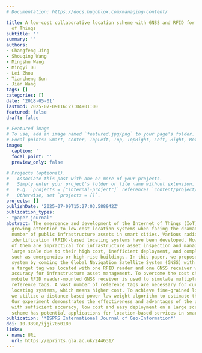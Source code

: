 ```yaml
---
# Documentation: https://docs.hugoblox.com/managing-content/

title: A low-cost collaborative location scheme with GNSS and RFID for the Internet
  of Things
subtitle: ''
summary: ''
authors:
- Changfeng Jing
- Shouqing Wang
- Mingshu Wang
- Mingyi Du
- Lei Zhou
- Tiancheng Sun
- Jian Wang
tags: []
categories: []
date: '2018-05-01'
lastmod: 2025-07-09T16:27:04+01:00
featured: false
draft: false

# Featured image
# To use, add an image named `featured.jpg/png` to your page's folder.
# Focal points: Smart, Center, TopLeft, Top, TopRight, Left, Right, BottomLeft, Bottom, BottomRight.
image:
  caption: ''
  focal_point: ''
  preview_only: false

# Projects (optional).
#   Associate this post with one or more of your projects.
#   Simply enter your project's folder or file name without extension.
#   E.g. `projects = ["internal-project"]` references `content/project/deep-learning/index.md`.
#   Otherwise, set `projects = []`.
projects: []
publishDate: '2025-07-09T15:27:03.588942Z'
publication_types:
- "paper-journal"
abstract: The emergence and development of the Internet of Things (IoT) has attracted
  growing attention to low-cost location systems when facing the dramatically increased
  number of public infrastructure assets in smart cities. Various radio frequency
  identification (RFID)-based locating systems have been developed. However, most
  of them are impractical for infrastructure asset inspection and management on a
  large scale due to their high cost, inefficient deployment, and complex environments
  such as emergencies or high-rise buildings. In this paper, we proposed a novel locating
  system by combing the Global Navigation Satellite System (GNSS) with RFID, in which
  a target tag was located with one RFID reader and one GNSS receiver with sufficient
  accuracy for infrastructure asset management. To overcome the cost challenge, one
  mobile RFID reader-mounted GNSS receiver is used to simulate multiple location known
  reference tags. A vast number of reference tags are necessary for current RFID-based
  locating systems, which means higher cost. To achieve fine-grained location accuracy,
  we utilize a distance-based power law weight algorithm to estimate the exact coordinates.
  Our experiment demonstrates the effectiveness and advantages of the proposed scheme
  with sufficient accuracy, low cost and easy deployment on a large scale. The proposed
  scheme has potential applications for location-based services in smart cities.
publication: '*ISPRS International Journal of Geo-Information*'
doi: 10.3390/ijgi7050180
links:
- name: URL
  url: https://eprints.gla.ac.uk/244631/
---
```


